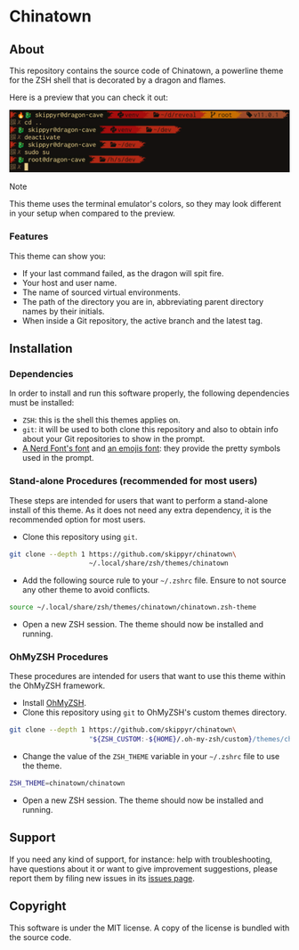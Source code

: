 # Chinatown
## About
This repository contains the source code of Chinatown, a powerline theme for the ZSH shell that is decorated by a dragon and flames.

Here is a preview that you can check it out:

![](preview.png)

> [!NOTE]
> This theme uses the terminal emulator's colors, so they may look different in your setup when compared to the preview.

### Features
This theme can show you:

- If your last command failed, as the dragon will spit fire.
- Your host and user name.
- The name of sourced virtual environments.
- The path of the directory you are in, abbreviating parent directory names by their initials.
- When inside a Git repository, the active branch and the latest tag.

## Installation
### Dependencies
In order to install and run this software properly, the following dependencies must be installed:

- `ZSH`: this is the shell this themes applies on.
- `git`: it will be used to both clone this repository and also to obtain info about your Git repositories to show in the prompt.
- [A Nerd Font's font](https://www.nerdfonts.com/font-downloads) and [an emojis font](https://fonts.google.com/noto/specimen/Noto+Emoji): they provide the pretty symbols used in the prompt.

### Stand-alone Procedures (recommended for most users)
These steps are intended for users that want to perform a stand-alone install of this theme. As it does not need any extra dependency, it is the recommended option for most users.

- Clone this repository using `git`.

```bash
git clone --depth 1 https://github.com/skippyr/chinatown\
                    ~/.local/share/zsh/themes/chinatown
```

- Add the following source rule to your `~/.zshrc` file. Ensure to not source any other theme to avoid conflicts.

```bash
source ~/.local/share/zsh/themes/chinatown/chinatown.zsh-theme
```

- Open a new ZSH session. The theme should now be installed and running.

### OhMyZSH Procedures
These procedures are intended for users that want to use this theme within the OhMyZSH framework.

- Install [OhMyZSH](https://github.com/ohmyzsh/ohmyzsh).
- Clone this repository using `git` to OhMyZSH's custom themes directory.

```bash
git clone --depth 1 https://github.com/skippyr/chinatown\
                    "${ZSH_CUSTOM:-${HOME}/.oh-my-zsh/custom}/themes/chinatown"
```

- Change the value of the `ZSH_THEME` variable in your `~/.zshrc` file to use the theme.

```bash
ZSH_THEME=chinatown/chinatown
```

- Open a new ZSH session. The theme should now be installed and running.

## Support
If you need any kind of support, for instance: help with troubleshooting, have questions about it or want to give improvement suggestions, please report them by filing new issues in its [issues page](https://github.com/skippyr/chinatown/issues).

## Copyright
This software is under the MIT license. A copy of the license is bundled with the source code.

